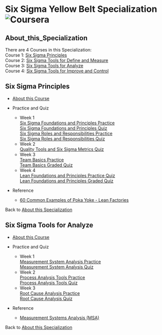 # Six Sigma Yellow Belt Specialization  ![Coursera](https://img.shields.io/badge/Coursera-%230056D2.svg?style=for-the-badge&logo=Coursera&logoColor=white)  

## About_this_Specialization
There are 4 Courses in this Specialization:  
Course 1: [Six Sigma Principles](#Six-Sigma-Principles)  
Course 2: [Six Sigma Tools for Define and Measure]()    
Course 3: [Six Sigma Tools for Analyze](#Six-Sigma-Tools-for-Analyze)    
Course 4: [Six Sigma Tools for Improve and Control]()    

## Six Sigma Principles  
- [About this Course](https://www.coursera.org/learn/six-sigma-principles)
- Practice and Quiz  
  - Week 1  
    [Six Sigma Foundations and Principles Practice](./Six_Sigma_Principles/Six_Sigma_Foundations_and_Principles_Practice.pdf)  
    [Six Sigma Foundations and Principles Quiz](./Six_Sigma_Principles/Six_Sigma_Foundations_and_Principles_Quiz.pdf)   
    [Six Sigma Roles and Responsibilities Practice](./Six_Sigma_Principles/Six_Sigma_Roles_and_Responsibilities_Practice.pdf)    
    [Six Sigma Roles and Responsibilities Quiz](./Six_Sigma_Principles/Six_Sigma_Roles_and_Responsibilities_Quiz.pdf)    
  - Week 2    
    [Quality Tools and Six Sigma Metrics Quiz](./Six_Sigma_Principles/Quality_Tools_and_Six_Sigma_Metrics_Quiz.pdf)    
  - Week 3    
    [Team Basics Practice](./Six_Sigma_Principles/Team_Basics_Practice.pdf)     
    [Team Basics Graded Quiz](./Six_Sigma_Principles/Team_Basics_Graded_Quiz.pdf)    
  - Week 4  
    [Lean Foundations and Principles Practice Quiz](./Six_Sigma_Principles/Lean_Foundations_and_Principles_Practice_Quiz.pdf)    
    [Lean Foundations and Principles Graded Quiz](./Six_Sigma_Principles/Lean_Foundations_and_Principles_Graded_Quiz.pdf)  
 
- Reference
  - [60 Common Examples of Poka Yoke - Lean Factories](https://leanfactories.com/poka-yoke-examples-error-proofing-in-manufacturing-daily-life/)

 Back to [About this Specialization](#About_this_Specialization)  
 
 
## Six Sigma Tools for Analyze  
- [About this Course](https://www.coursera.org/learn/six-sigma-analyze)
- Practice and Quiz  
  - Week 1  
    [Measurement System Analysis Practice](./Six_Sigma_Tools_for_Analyze/Measurement_System_Analysis_Practice.pdf)  
    [Measurement System Analysis Quiz](./Six_Sigma_Tools_for_Analyze/Measurement_System_Analysis_Quiz.pdf)  
  - Week 2   
    [Process Analysis Tools Practice](./Six_Sigma_Tools_for_Analyze/Process_Analysis_Tools_Practice.pdf)   
    [Process Analysis Tools Quiz](./Six_Sigma_Tools_for_Analyze/Process_Analysis_Tools_Quiz.pdf)  
  - Week 3   
    [Root Cause Analysis Practice](./Six_Sigma_Tools_for_Analyze/Root_Cause_Analysis_Practice.pdf)   
    [Root Cause Analysis Quiz](./Six_Sigma_Tools_for_Analyze/Root_Cause_Analysis_Quiz.pdf)      

- Reference
  - [Measurement Systems Analysis (MSA)](https://sixsigmastudyguide.com/measurement-systems-analysis/)
    
 Back to [About this Specialization](#About_this_Specialization)
